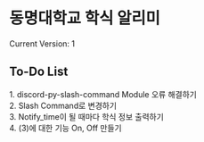 # 동명대학교 학식 알리미

Current Version: 1


<h2>To-Do List</h2>
1. discord-py-slash-command Module 오류 해결하기<br>
2. Slash Command로 변경하기<br>
3. Notify_time이 될 때마다 학식 정보 출력하기<br>
4. (3)에 대한 기능 On, Off 만들기<br>
